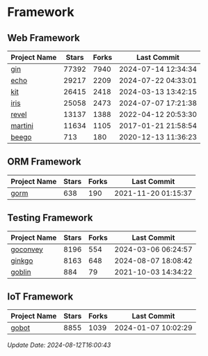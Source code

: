 # Framework

## Web Framework
| Project Name | Stars | Forks | Last Commit |
| ------------ | ----- | ----- | ----------- |
| [gin](https://github.com/gin-gonic/gin) | 77392 | 7940 | 2024-07-14 12:34:34 |
| [echo](https://github.com/labstack/echo) | 29217 | 2209 | 2024-07-22 04:33:01 |
| [kit](https://github.com/go-kit/kit) | 26415 | 2418 | 2024-03-13 13:42:15 |
| [iris](https://github.com/kataras/iris) | 25058 | 2473 | 2024-07-07 17:21:38 |
| [revel](https://github.com/revel/revel) | 13137 | 1388 | 2022-04-12 20:53:30 |
| [martini](https://github.com/go-martini/martini) | 11634 | 1105 | 2017-01-21 21:58:54 |
| [beego](https://github.com/astaxie/beego) | 713 | 180 | 2020-12-13 11:36:23 |

## ORM Framework
| Project Name | Stars | Forks | Last Commit |
| ------------ | ----- | ----- | ----------- |
| [gorm](https://github.com/jinzhu/gorm) | 638 | 190 | 2021-11-20 01:15:37 |

## Testing Framework
| Project Name | Stars | Forks | Last Commit |
| ------------ | ----- | ----- | ----------- |
| [goconvey](https://github.com/smartystreets/goconvey) | 8196 | 554 | 2024-03-06 06:24:57 |
| [ginkgo](https://github.com/onsi/ginkgo) | 8163 | 648 | 2024-08-07 18:08:42 |
| [goblin](https://github.com/franela/goblin) | 884 | 79 | 2021-10-03 14:34:22 |

## IoT Framework
| Project Name | Stars | Forks | Last Commit |
| ------------ | ----- | ----- | ----------- |
| [gobot](https://github.com/hybridgroup/gobot) | 8855 | 1039 | 2024-01-07 10:02:29 |

*Update Date: 2024-08-12T16:00:43*